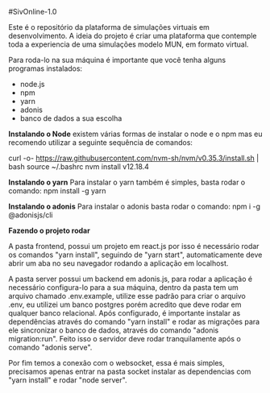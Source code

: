 #SivOnline-1.0

Este é o repositório da plataforma de simulações virtuais em desenvolvimento. 
A ideia do projeto é criar uma plataforma que contemple toda a experiencia de uma simulações modelo MUN, em formato virtual.


Para roda-lo na sua máquina é importante que você tenha alguns programas instalados:
- node.js
- npm
- yarn
- adonis
- banco de dados a sua escolha

**Instalando o Node**
existem várias formas de instalar o node e o npm mas eu recomendo utilizar a seguinte sequência de comandos:

curl -o- https://raw.githubusercontent.com/nvm-sh/nvm/v0.35.3/install.sh | bash
source ~/.bashrc
nvm install v12.18.4

**Instalando o yarn**
Para instalar o yarn também é simples, basta rodar o comando:
npm install -g yarn

**Instalando o adonis**
Para instalar o adonis basta rodar o comando:
npm i -g @adonisjs/cli


**Fazendo o projeto rodar**

A pasta frontend, possui um projeto em react.js por isso é necessário rodar os comandos "yarn install", seguindo de "yarn start", automaticamente deve abrir um aba no seu navegador rodando a aplicação em localhost.

A pasta server possui um backend em adonis.js, para rodar a aplicação é necessário configura-lo para a sua máquina, dentro da pasta tem um arquivo chamado .env.example, utilize esse padrão para criar o arquivo .env, eu utilizei um banco postgres porém acredito que deve rodar em qualquer banco relacional. Após configurado, é importante instalar as dependências através do comando "yarn install" e rodar as migrações para ele sincronizar o banco de dados, através do comando "adonis migration:run". Feito isso o servidor deve rodar tranquilamente após o comando "adonis serve".

Por fim temos a conexão com o websocket, essa é mais simples, precisamos apenas entrar na pasta socket instalar as dependencias com "yarn install" e rodar "node server".

